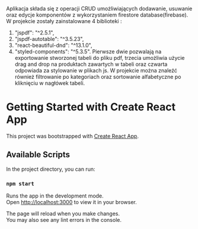 Aplikacja składa się z operacji CRUD umożliwiających dodawanie, usuwanie oraz edycje komponentów z wykorzystaniem firestore database(firebase). W projekcie zostały zainstalowane 4 biblioteki :     
1. "jspdf": "^2.5.1", 
2. "jspdf-autotable": "^3.5.23",     
3. "react-beautiful-dnd": "^13.1.0",    
4. "styled-components": "^5.3.5".
Pierwsze dwie pozwalają na exportowanie stworzonej tabeli do pliku pdf, trzecia umożliwia użycie drag and drop na produktach zawartych w tabeli oraz czwarta odpowiada za stylowanie w plikach js. W projekcie można znaleźć również filtrowanie po kategoriach oraz sortowanie alfabetyczne po kliknięciu w nagłówek tabeli. 

# Getting Started with Create React App

This project was bootstrapped with [Create React App](https://github.com/facebook/create-react-app).

## Available Scripts

In the project directory, you can run:

### `npm start`

Runs the app in the development mode.\
Open [http://localhost:3000](http://localhost:3000) to view it in your browser.

The page will reload when you make changes.\
You may also see any lint errors in the console.
